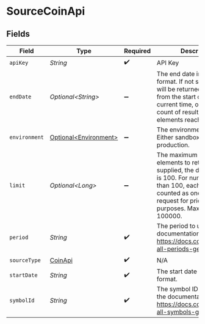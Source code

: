 # SourceCoinApi


## Fields

| Field                                                                                                                                                                                                | Type                                                                                                                                                                                                 | Required                                                                                                                                                                                             | Description                                                                                                                                                                                          | Example                                                                                                                                                                                              |
| ---------------------------------------------------------------------------------------------------------------------------------------------------------------------------------------------------- | ---------------------------------------------------------------------------------------------------------------------------------------------------------------------------------------------------- | ---------------------------------------------------------------------------------------------------------------------------------------------------------------------------------------------------- | ---------------------------------------------------------------------------------------------------------------------------------------------------------------------------------------------------- | ---------------------------------------------------------------------------------------------------------------------------------------------------------------------------------------------------- |
| `apiKey`                                                                                                                                                                                             | *String*                                                                                                                                                                                             | :heavy_check_mark:                                                                                                                                                                                   | API Key                                                                                                                                                                                              |                                                                                                                                                                                                      |
| `endDate`                                                                                                                                                                                            | *Optional\<String>*                                                                                                                                                                                  | :heavy_minus_sign:                                                                                                                                                                                   | The end date in ISO 8601 format. If not supplied, data will be returned<br/>from the start date to the current time, or when the count of result<br/>elements reaches its limit.<br/>                | 2019-01-01T00:00:00                                                                                                                                                                                  |
| `environment`                                                                                                                                                                                        | [Optional\<Environment>](../../models/shared/Environment.md)                                                                                                                                         | :heavy_minus_sign:                                                                                                                                                                                   | The environment to use. Either sandbox or production.<br/>                                                                                                                                           |                                                                                                                                                                                                      |
| `limit`                                                                                                                                                                                              | *Optional\<Long>*                                                                                                                                                                                    | :heavy_minus_sign:                                                                                                                                                                                   | The maximum number of elements to return. If not supplied, the default<br/>is 100. For numbers larger than 100, each 100 items is counted as one<br/>request for pricing purposes. Maximum value is 100000.<br/> |                                                                                                                                                                                                      |
| `period`                                                                                                                                                                                             | *String*                                                                                                                                                                                             | :heavy_check_mark:                                                                                                                                                                                   | The period to use. See the documentation for a list. https://docs.coinapi.io/#list-all-periods-get                                                                                                   | 5SEC                                                                                                                                                                                                 |
| `sourceType`                                                                                                                                                                                         | [CoinApi](../../models/shared/CoinApi.md)                                                                                                                                                            | :heavy_check_mark:                                                                                                                                                                                   | N/A                                                                                                                                                                                                  |                                                                                                                                                                                                      |
| `startDate`                                                                                                                                                                                          | *String*                                                                                                                                                                                             | :heavy_check_mark:                                                                                                                                                                                   | The start date in ISO 8601 format.                                                                                                                                                                   | 2019-01-01T00:00:00                                                                                                                                                                                  |
| `symbolId`                                                                                                                                                                                           | *String*                                                                                                                                                                                             | :heavy_check_mark:                                                                                                                                                                                   | The symbol ID to use. See the documentation for a list.<br/>https://docs.coinapi.io/#list-all-symbols-get<br/>                                                                                       |                                                                                                                                                                                                      |